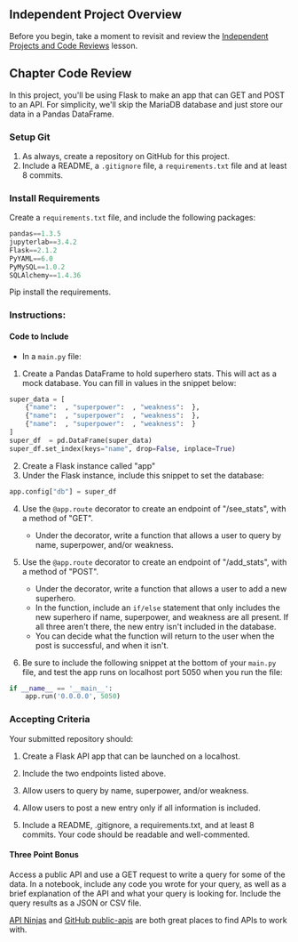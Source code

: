 ## Independent Project Overview
Before you begin, take a moment to revisit and review the [Independent Projects and Code Reviews](https://www.learnhowtoprogram.com/introduction-to-programming/getting-started-at-epicodus/independent-projects-and-code-reviews) lesson.

## Chapter Code Review 
In this project, you'll be using Flask to make an app that can GET and POST to an API. For simplicity, we'll skip the MariaDB database and just store our data in a Pandas DataFrame.

### Setup Git
1. As always, create a repository on GitHub for this project. 
1. Include a README, a `.gitignore` file, a `requirements.txt` file and at least 8 commits.

### Install Requirements
Create a `requirements.txt` file, and include the following packages:
```python
pandas==1.3.5
jupyterlab==3.4.2
Flask==2.1.2
PyYAML==6.0
PyMySQL==1.0.2
SQLAlchemy==1.4.36
```
Pip install the requirements.

### Instructions:

#### Code to Include
- In a `main.py` file:
1. Create a Pandas DataFrame to hold superhero stats. This will act as a mock database. You can fill in values in the snippet below:
```python
super_data = [
    {"name":  , "superpower":  , "weakness":  },
    {"name":  , "superpower":  , "weakness":  },
    {"name":  , "superpower":  , "weakness":  }
]
super_df  = pd.DataFrame(super_data)
super_df.set_index(keys="name", drop=False, inplace=True)
```
2. Create a Flask instance called "app"
3. Under the Flask instance, include this snippet to set the database:
```python
app.config["db"] = super_df
```
4. Use the `@app.route` decorator to create an endpoint of "/see_stats", with a method of "GET".
    - Under the decorator, write a function that allows a user to query by name, superpower, and/or weakness. 

5. Use the `@app.route` decorator to create an endpoint of "/add_stats", with a method of "POST".
    - Under the decorator, write a function that allows a user to add a new superhero. 
    - In the function, include an `if/else` statement that only includes the new superhero if name, superpower, and weakness are all present. If all three aren't there, the new entry isn't included in the database.
    - You can decide what the function will return to the user when the post is successful, and when it isn't.

6. Be sure to include the following snippet at the bottom of your `main.py` file, and test the app runs on localhost port 5050 when you run the file:
```python
if __name__ == '__main__':
    app.run('0.0.0.0', 5050)
```


### Accepting Criteria

Your submitted repository should:

1. Create a Flask API app that can be launched on a localhost.

1. Include the two endpoints listed above.

1. Allow users to query by name, superpower, and/or weakness.

1. Allow users to post a new entry only if all information is included.

1. Include a README, .gitignore, a requirements.txt, and at least 8 commits. Your code should be readable and well-commented.


#### Three Point Bonus
Access a public API and use a GET request to write a query for some of the data. In a notebook, include any code you wrote for your query, as well as a brief explanation of the API and what your query is looking for. Include the query results as a JSON or CSV file.

[API Ninjas](https://api-ninjas.com/) and [GitHub public-apis]( https://github.com/public-apis/public-apis) are both great places to find APIs to work with.

